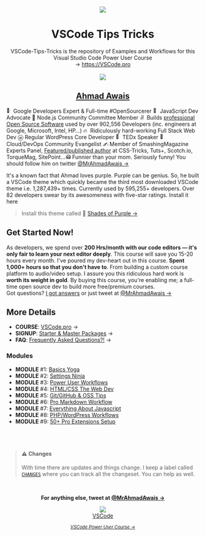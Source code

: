 <p align="center">
  <br>
  <a href="https://VSCode.pro/?utm_source=VSCode-Tips-Tricks">
    <img src=".github/VSCodepro.jpg" />
  </a>
</p>

<h1 align="center">VSCode Tips Tricks</h1>

<p align="center">VSCode-Tips-Tricks is the repository of Examples and Workflows for this Visual Studio Code Power User Course <br/>→ <a href="https://VSCode.pro?utm_source=VSCode-Tips-Tricks">https://VSCode.pro</a>

  <br />
  <br />

  <a href="https://twitter.com/MrAhmadAwais/">
    <img src=".github/ahmadawais.jpg" />
  </a>

</p>

<h2 align="center"><a href="https://twitter.com/MrAhmadAwais/" target="_blank" rel="noopener noreferrer" class="A__Wrap-YZyot alypB">Ahmad Awais</a></h2>

<div class="Container__Wrap-eLLtEK eNcImr"><div class="Container__Inner-gbdqOw fEWtAT"><p class="Desc-khonk bUVpyB"><img src="https://abs.twimg.com/emoji/v2/72x72/1f3a9.png" alt="🎩" title="Magician" width="14" height="14" class="EImg__Img-grQVJb inCqhX"> Google Developers Expert & Full-time #OpenSourcerer <img src="https://abs.twimg.com/emoji/v2/72x72/1f951.png" alt="🥑" title="Developer Avocado" width="14" height="14" class="EImg__Img-grQVJb inCqhX"> JavaScript Dev Advocate 🌳 Node.js Community Committee Member <img src="https://abs.twimg.com/emoji/v2/72x72/270c.png" alt="✌️" title="Boo-yeah!" width="14" height="14" class="EImg__Img-grQVJb inCqhX"> Builds <a href="https://github.com/AhmadAwais" target="_blank" rel="noopener noreferrer" class="A__Wrap-YZyot alypB">professional Open Source Software</a> used by over 902,556 Developers (inc. engineers at Google, Microsoft, Intel, HP…) <img src="https://abs.twimg.com/emoji/v2/72x72/1f525.png" alt="🔥" title="Fire" width="14" height="14" class="EImg__Img-grQVJb inCqhX"> Ridiculously hard-working Full Stack Web Dev ⓦ Regular WordPress Core Developer <img src="https://abs.twimg.com/emoji/v2/72x72/1f4e3.png" alt="📣" title="Speaker" width="14" height="14" class="EImg__Img-grQVJb inCqhX"> TEDx Speaker <img src="https://abs.twimg.com/emoji/v2/72x72/1f64c.png" alt="🙌" title="HELLO" width="14" height="14" class="EImg__Img-grQVJb inCqhX"> Cloud/DevOps Community Evangelist <img src="https://abs.twimg.com/emoji/v2/72x72/270d.png" alt="✍️" title="Writing" width="14" height="14" class="EImg__Img-grQVJb inCqhX"> Member of SmashingMagazine Experts Panel, <a href="https://AhmadAwais.com/" target="_blank" rel="noopener noreferrer" class="A__Wrap-YZyot alypB">Featured/published author</a> at CSS-Tricks, Tuts+, Scotch.io, TorqueMag, SitePoint…<img src="https://abs.twimg.com/emoji/v2/72x72/1f602.png" alt="😂" title="Face with tears of joy" width="14" height="14" class="EImg__Img-grQVJb inCqhX"> Funnier than your mom. Seriously funny! You should follow him on twitter <a href="https://twitter.com/MrAhmadAwais/" target="_blank" rel="noopener noreferrer" class="A__Wrap-YZyot alypB">@MrAhmadAwais →</a>

<span class="Who__Sop-itixLH eyrACm">It's a known fact that Ahmad loves purple. Purple can be genius. So, he built a VSCode theme which
				quickly became the third most downloaded VSCode theme i.e. 1,287,439+ times. Currently used by 595,255+
				developers. Over 82 developers swear by its awesomeness with five-star ratings. Install it here

> Install this theme called 🦄  <a href="https://marketplace.visualstudio.com/items?itemName=ahmadawais.shades-of-purple" target="_blank" rel="noopener noreferrer" class="A__Wrap-YZyot alypB">Shades of Purple →</a></span></p></div></div>

## Get Started Now!

<p class="Desc-khonk bUVpyB">As developers, we spend over <strong>200 Hrs/month with our code editors — it's only fair to learn your next editor deeply</strong>. This course will save you 15-20 hours every month. I've poured my dev-heart out in this course. <strong>Spent 1,000+ hours so that you don't have to</strong>. From building a custom course platform to audio/video setup. I assure you this ridiculous hard work is <strong>worth its weight in gold</strong>. By buying this course, you're enabling me; a full-time open source dev to build more free/premium courses.<br>Got questions? <a href="#FAQ" class="AnchorStyle__Wrap-llaaRP fcuZGF">I got answers</a> or just tweet at <a href="https://twitter.com/MrAhmadAwais/" target="_blank" rel="noopener noreferrer" class="A__Wrap-YZyot alypB">@MrAhmadAwais →</a></p>

## More Details

- **COURSE**: [VSCode.pro](https://VSCode.pro?utm_source=VSCode-Tips-Tricks) →
- **SIGNUP**: [Starter & Master Packages](https://VSCode.pro/?utm_source=VSCode-Tips-Tricks#signup) →
- **FAQ**: [Frequently Asked Questions?!](https://VSCode.pro/?utm_source=VSCode-Tips-Tricks#FAQ) →

### Modules

- **MODULE** #1: [Basics Yoga](https://vscode.pro/?utm_source=VSCode-Tips-Tricks#module1)
- **MODULE** #2: [Settings Ninja](https://vscode.pro/?utm_source=VSCode-Tips-Tricks#module2)
- **MODULE** #3: [Power User Workflows](https://vscode.pro/?utm_source=VSCode-Tips-Tricks#module3)
- **MODULE** #4: [HTML/CSS The Web Dev](https://vscode.pro/?utm_source=VSCode-Tips-Tricks#module4)
- **MODULE** #5: [Git/GitHub & OSS Tips](https://vscode.pro/?utm_source=VSCode-Tips-Tricks#module5)
- **MODULE** #6: [Pro Markdown Workflow](https://vscode.pro/?utm_source=VSCode-Tips-Tricks#module6)
- **MODULE** #7: [Everything About Javascript](https://vscode.pro/?utm_source=VSCode-Tips-Tricks#module7)
- **MODULE** #8: [PHP/WordPress Workflows](https://vscode.pro/?utm_source=VSCode-Tips-Tricks#module8)
- **MODULE** #9: [50+ Pro Extensions Setup](https://vscode.pro/?utm_source=VSCode-Tips-Tricks#module9)

<br />
<br />

>#### ⚠️ Changes
>
>With time there are updates and things change. I keep a label called [`CHANGES`](https://github.com/ahmadawais/VSCode-Tips-Tricks/issues?utf8=%E2%9C%93&q=is%3Aissue+sort%3Aupdated-desc+label%3ACHANGES+) where you can track all the changeset. You can help as well.

<br />

<p align="center">
<strong>For anything else, tweet at <a href="https://twitter.com/MrAhmadAwais/" target="_blank" rel="noopener noreferrer" class="A__Wrap-YZyot alypB">@MrAhmadAwais →</a></strong>
</p>

<div align="center">
  <a href="https://VSCode.pro/?utm_source=VSCode-Tips-Tricks" target="_blank">
  <img src="https://raw.githubusercontent.com/ahmadawais/shades-of-purple-vscode/master/images/vscodeproPlay.jpg" /><br>VSCode</a>

  _<small><a href="https://VSCode.pro/?utm_source=VSCode-Tips-Tricks" target="_blank">VSCode Power User Course →</a></small>_
</div>
